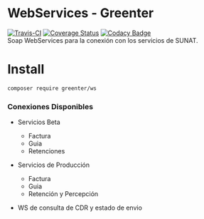 # WebServices - Greenter

[![Travis-CI](https://img.shields.io/travis/giansalex/greenter-ws.svg?label=build&branch=master&style=flat-square)](https://travis-ci.org/giansalex/greenter-ws)
[![Coverage Status](https://img.shields.io/coveralls/giansalex/greenter-ws.svg?label=coveralls&style=flat-square&branch=master)](https://coveralls.io/github/giansalex/greenter-ws?branch=master)
[![Codacy Badge](https://api.codacy.com/project/badge/Grade/64cabd82882a461dbf82bdeb6accbc13)](https://www.codacy.com/app/giansalex/greenter-ws?utm_source=github.com&amp;utm_medium=referral&amp;utm_content=giansalex/greenter-ws&amp;utm_campaign=Badge_Grade)  
Soap WebServices para la conexión con los servicios de SUNAT.

# Install
```bash
composer require greenter/ws
```

### Conexiones Disponibles

* Servicios Beta
    - Factura
    - Guia
    - Retenciones
    
* Servicios de Producción
    - Factura
    - Guia
    - Retención y Percepción

* WS de consulta de CDR y estado de envio
